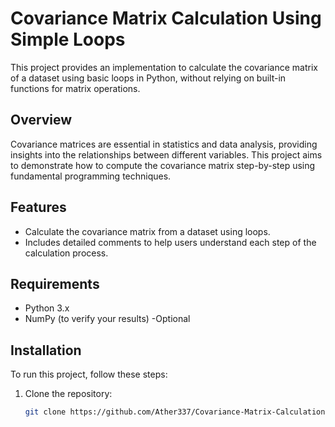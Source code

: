 # Covariance Matrix Calculation Using Simple Loops

This project provides an implementation to calculate the covariance matrix of a dataset using basic loops in Python, without relying on built-in functions for matrix operations.

## Overview

Covariance matrices are essential in statistics and data analysis, providing insights into the relationships between different variables. This project aims to demonstrate how to compute the covariance matrix step-by-step using fundamental programming techniques.

## Features

- Calculate the covariance matrix from a dataset using loops.
- Includes detailed comments to help users understand each step of the calculation process.

## Requirements

- Python 3.x
- NumPy (to verify your results) -Optional

## Installation

To run this project, follow these steps:

1. Clone the repository:
   ```bash
   git clone https://github.com/Ather337/Covariance-Matrix-Calculation-Using-Simple-Loops.git
